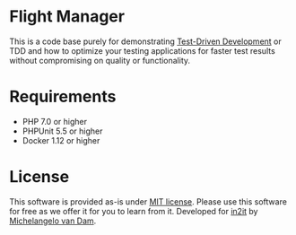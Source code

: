 # Flight Manager

This is a code base purely for demonstrating [Test-Driven Development](https://en.wikipedia.org/wiki/Test-driven_development) or TDD and how to optimize your testing applications for faster test results without compromising on quality or functionality.

# Requirements

- PHP 7.0 or higher
- PHPUnit 5.5 or higher
- Docker 1.12 or higher

# License

This software is provided as-is under [MIT license](LICENSE). Please use this software for free as we offer it for you to learn from it. Developed for [in2it](https://www.in2it.be) by [Michelangelo van Dam](http://www.dragonbe.com).